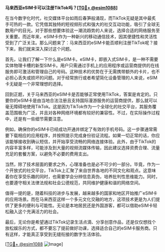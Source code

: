 **马来西亚eSIM卡可以注册TikTok吗？[[TG💪+ @esim1088](https://t.me/s/esim1088)]**

在当今数字化时代，社交媒体平台如雨后春笋般涌现，而TikTok无疑是其中最炙手可热的一款。它凭借其独特的短视频形式和强大的社交互动功能，吸引了全球无数用户的目光。对于那些想要体验这一潮流趋势的人来说，选择合适的网络服务至关重要。而近年来，eSIM卡作为一种新兴的移动通信技术，因其便捷性和灵活性受到了广泛关注。那么问题来了：马来西亚的eSIM卡能否顺利注册TikTok呢？接下来，我们就来深入探讨这个问题。

首先，让我们了解一下什么是eSIM卡。eSIM卡，即嵌入式SIM卡，是一种不需要实体物理卡槽的新型SIM卡。用户只需通过手机上的应用程序或运营商提供的在线服务即可激活和管理自己的号码。这种技术的优势在于无需携带额外的卡片，也不必担心丢失或损坏的问题。对于经常旅行或者希望简化设备管理的人来说，eSIM卡无疑是一个非常理想的选择。

回到正题，关于马来西亚的eSIM卡是否能够正常使用TikTok，答案是肯定的。只要你的eSIM卡是由当地合法注册且支持国际漫游服务的运营商提供，那么就可以毫无障碍地使用TikTok。这是因为TikTok作为一个全球化的社交平台，其服务覆盖范围极为广泛，并且对各种网络环境都有较好的兼容性。不过，在实际操作过程中，还是有一些细节需要注意。

例如，确保你的eSIM卡已经成功开通并绑定了有效的手机号码。这一步骤通常需要下载相应的应用程序，并按照提示完成身份验证流程。如果一切正常的话，你应该能够接收到确认短信，并开始享受流畅的网络连接体验。此外，由于TikTok的内容丰富多样，可能涉及到大量的视频流媒体传输，因此建议选择资费合理、流量充足的套餐方案，以避免不必要的费用支出。

当然，除了技术层面的要求之外，心理准备也是必不可少的一部分。毕竟，作为一个开放式的社交平台，TikTok上汇聚了来自世界各地的不同文化和观点。这意味着你在享受乐趣的同时，也需要学会分辨信息真伪，培养批判性思维能力。同时，也要遵守相关法律法规和社会公德规范，共同维护健康和谐的网络空间。

值得一提的是，随着科技的进步与发展，越来越多的国家和地区开始推广eSIM卡的应用场景。而在马来西亚这样一个多元文化交融的地方，这项技术更是为人们提供了更多的便利与可能性。无论是本地居民还是外国游客，都可以借助eSIM卡轻松融入这个充满活力的社会。

最后，无论你是希望通过TikTok记录生活点滴、分享创意作品，还是仅仅想找个放松娱乐的方式，都不要忘了提前做好功课，选择适合自己的eSIM卡服务商。只有这样，才能真正享受到无缝衔接的数字生活体验。

[[TG💪+ @esim1088](https://t.me/s/esim1088) ![Image](https://i.postimg.cc/4NQfJmqS/Snipaste-2025-05-13-00-14-12.png)]